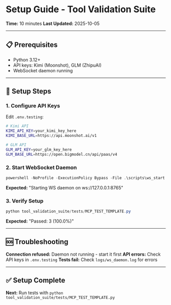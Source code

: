 # Setup Guide - Tool Validation Suite

**Time:** 10 minutes
**Last Updated:** 2025-10-05

---

## 📋 Prerequisites

- Python 3.12+
- API keys: Kimi (Moonshot), GLM (ZhipuAI)
- WebSocket daemon running

---

## 🚀 Setup Steps

### 1. Configure API Keys

Edit `.env.testing`:

```bash
# Kimi API
KIMI_API_KEY=your_kimi_key_here
KIMI_BASE_URL=https://api.moonshot.ai/v1

# GLM API
GLM_API_KEY=your_glm_key_here
GLM_BASE_URL=https://open.bigmodel.cn/api/paas/v4
```

### 2. Start WebSocket Daemon

```powershell
powershell -NoProfile -ExecutionPolicy Bypass -File .\scripts\ws_start.ps1 -Restart
```

**Expected:** "Starting WS daemon on ws://127.0.0.1:8765"

### 3. Verify Setup

```powershell
python tool_validation_suite/tests/MCP_TEST_TEMPLATE.py
```

**Expected:** "Passed: 3 (100.0%)"

---

## 🆘 Troubleshooting

**Connection refused:** Daemon not running - start it first
**API errors:** Check API keys in `.env.testing`
**Tests fail:** Check `logs/ws_daemon.log` for errors

---

## ✅ Setup Complete

**Next:** Run tests with `python tool_validation_suite/tests/MCP_TEST_TEMPLATE.py`

